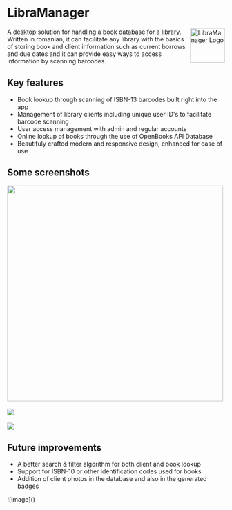 <h1>LibraManager</h1>
<img align="right" src="https://github.com/user-attachments/assets/5b3e0c7f-e5f0-4e8a-b757-abd2e5582f01" height="80" alt="LibraManager Logo" />
A desktop solution for handling a book database for a library. Written in romanian, it can facilitate any library with the basics of storing book and client information such as current borrows and due dates and it can provide easy ways to access information by scanning barcodes.

<h2>Key features</h2>
<ul>
  <li>Book lookup through scanning of ISBN-13 barcodes built right into the app</li>
  <li>Management of library clients including unique user ID's to facilitate barcode scanning</li>
  <li>User access management with admin and regular accounts</li>
  <li>Online lookup of books through the use of OpenBooks API Database</li>
  <li>Beautifuly crafted modern and responsive design, enhanced for ease of use</li>
</ul>

<h2>Some screenshots</h2>
<img src="https://github.com/user-attachments/assets/c6a1db25-c8b7-46c9-ada2-8acab2a4b3ea" align="center" height="500"/>
<br><br>
<img src="https://github.com/user-attachments/assets/24dad27a-2685-4626-97f6-058620fcc9cf" align="center"/>
<br><br>
<img src="https://github.com/user-attachments/assets/67b4d7c5-af70-4233-a8c0-f8c473f60b80" align="center"/>

<h2>Future improvements</h2>
<ul>
  <li>A better search & filter algorithm for both client and book lookup</li>
  <li>Support for ISBN-10 or other identification codes used for books</li>
  <li>Addition of client photos in the database and also in the generated badges</li>
</ul>
![image]()
